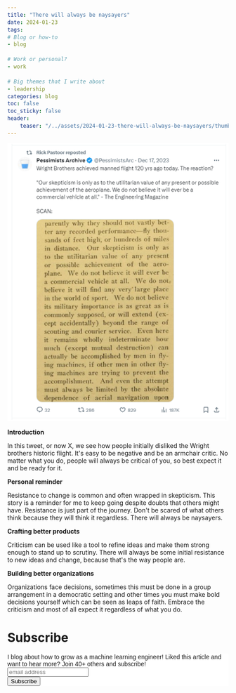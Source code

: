 ```yaml
---
title: "There will always be naysayers"
date: 2024-01-23
tags:
# Blog or how-to
- blog

# Work or personal?
- work

# Big themes that I write about
- leadership
categories: blog
toc: false
toc_sticky: false
header:
    teaser: "/../assets/2024-01-23-there-will-always-be-naysayers/thumbnail.png"
---
```

<!-- ctrl + alt + v -->

<!-- Checklist:
Title = insight
Interesting 1st sentence
Short and concise -->

![](/../assets/2024-01-23-there-will-always-be-naysayers/2024-01-23-12-02-48.png)

**Introduction**

In this tweet, or now X, we see how people initially disliked the Wright brothers historic flight. It's easy to be negative and be an armchair critic. No matter what you do, people will always be critical of you, so best expect it and be ready for it.

**Personal reminder**

Resistance to change is common and often wrapped in skepticism. This story is a reminder for me to keep going despite doubts that others might have. Resistance is just part of the journey. Don't be scared of what others think because they will think it regardless. There will always be naysayers.

**Crafting better products**

Criticism can be used like a tool to refine ideas and make them strong enough to stand up to scrutiny. There will always be some initial resistance to new ideas and change, because that's the way people are. 

**Building better organizations**

Organizations face decisions, sometimes this must be done in a group arrangement in a democratic setting and other times you must make bold decisions yourself which can be seen as leaps of faith. Embrace the criticism and most of all expect it regardless of what you do.

# Subscribe

<!-- Begin Mailchimp Signup Form -->
<link href="//cdn-images.mailchimp.com/embedcode/horizontal-slim-10_7.css" rel="stylesheet" type="text/css">
<style type="text/css">
#mc_embed_signup{background:#fff; clear:left; font:14px Helvetica,Arial,sans-serif; width:100%;}
/* Add your own Mailchimp form style overrides in your site stylesheet or in this style block.
    We recommend moving this block and the preceding CSS link to the HEAD of your HTML file. */
</style>
<div id="mc_embed_signup">
<form action="https://gmail.us3.list-manage.com/subscribe/post?u=92fe86c389878585bc87837e8&amp;id=50543deff9" method="post" id="mc-embedded-subscribe-form" name="mc-embedded-subscribe-form" class="validate" target="_blank" novalidate>
    <div id="mc_embed_signup_scroll">
<label for="mce-EMAIL">I blog about how to grow as a machine learning engineer! Liked this article and want to hear more? Join 40+ others and subscribe!</label>
<input type="email" value="" name="EMAIL" class="email" id="mce-EMAIL" placeholder="email address" required>
    <!-- real people should not fill this in and expect good things - do not remove this or risk form bot signups-->
    <div style="position: absolute; left: -5000px;" aria-hidden="true"><input type="text" name="b_92fe86c389878585bc87837e8_50543deff9" tabindex="-1" value=""></div>
    <div class="clear"><input type="submit" value="Subscribe" name="subscribe" id="mc-embedded-subscribe" class="button"></div>
    </div>
</form>
</div>
<!--End mc_embed_signup-->
    